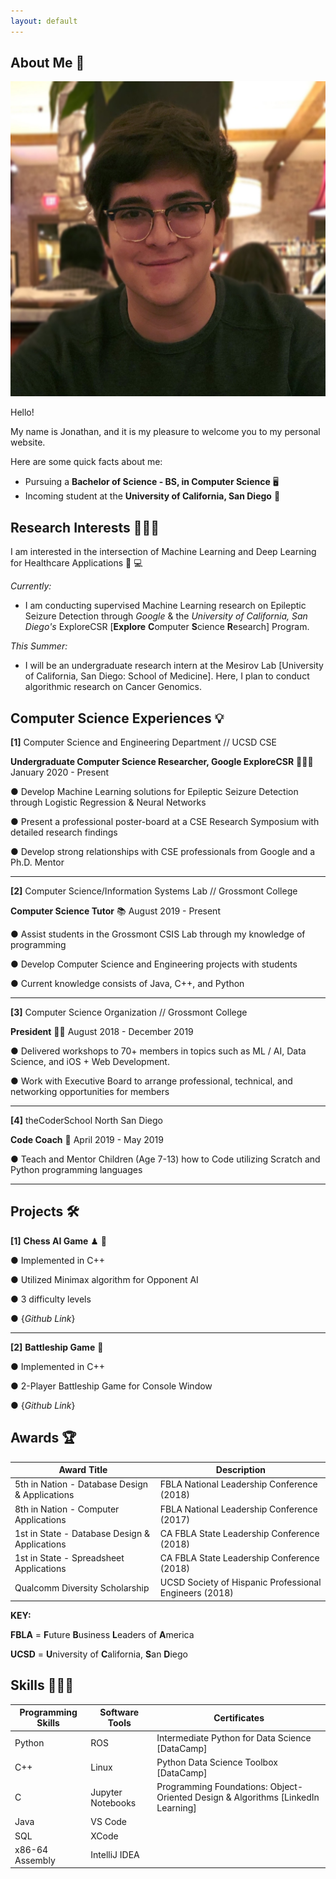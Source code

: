 ```yaml
---
layout: default
---
```


## About Me 💭

<img class="profile-picture" src="profile_photo.jpg">

Hello!

My name is Jonathan, and it is my pleasure to welcome you to my personal website.

Here are some quick facts about me:
- Pursuing a **Bachelor of Science - BS, in Computer Science** 🖥
- Incoming student at the **University of California, San Diego** 🔱

## Research Interests 🕵🏻‍♂️

I am interested in the intersection of Machine Learning and Deep Learning for Healthcare Applications 🏥 💻

*Currently:* 
- I am conducting supervised Machine Learning research on Epileptic Seizure Detection through *Google* & the *University of California, San Diego's* ExploreCSR [**Explore** **C**omputer **S**cience **R**esearch] Program.

*This Summer:* 
- I will be an undergraduate research intern at the Mesirov Lab [University of California, San Diego: School of Medicine].
Here, I plan to conduct algorithmic research on Cancer Genomics.

## Computer Science Experiences 💡

**[1]** Computer Science and Engineering Department // UCSD CSE

**Undergraduate Computer Science Researcher, Google ExploreCSR** 🕵🏻‍♂️ January 2020 - Present

● Develop Machine Learning solutions for Epileptic Seizure Detection through Logistic
Regression & Neural Networks

● Present a professional poster-board at a CSE Research Symposium with detailed research
findings

● Develop strong relationships with CSE professionals from Google and a Ph.D. Mentor

---

**[2]** Computer Science/Information Systems Lab // Grossmont College

**Computer Science Tutor** 📚 August 2019 - Present

● Assist students in the Grossmont CSIS Lab through my knowledge of programming

● Develop Computer Science and Engineering projects with students

● Current knowledge consists of Java, C++, and Python

---

**[3]** Computer Science Organization // Grossmont College

**President** 🤴🏻 August 2018 - December 2019

● Delivered workshops to 70+ members in topics such as ML / AI, Data Science, and iOS + Web
Development.

● Work with Executive Board to arrange professional, technical, and networking opportunities
for members

---

**[4]** theCoderSchool North San Diego 

**Code Coach** 👥 April 2019 - May 2019

● Teach and Mentor Children (Age 7-13) how to Code utilizing Scratch and Python programming
languages

---

## Projects 🛠

**[1]** **Chess AI Game** ♟ 🧠

● Implemented in C++

● Utilized Minimax algorithm for Opponent AI

● 3 difficulty levels

● {*Github Link*}

---

**[2]** **Battleship Game** 🚢 

● Implemented in C++

● 2-Player Battleship Game for Console Window 

● {*Github Link*}

## Awards 🏆

**Award Title**                               | **Description**                                       |
----------------------------------------------|-------------------------------------------------------|
5th in Nation - Database Design & Applications| FBLA National Leadership Conference (2018)            |
8th in Nation - Computer Applications         | FBLA National Leadership Conference (2017)            |
1st in State - Database Design & Applications | CA FBLA State Leadership Conference (2018)            |
1st in State - Spreadsheet Applications       | CA FBLA State Leadership Conference (2018)            |
Qualcomm Diversity Scholarship                | UCSD Society of Hispanic Professional Engineers (2018)|

**KEY:**

**FBLA** = **F**uture **B**usiness **L**eaders of **A**merica

**UCSD** = **U**niversity of **C**alifornia, **S**an **D**iego

## Skills 🤹🏻‍♂️

**Programming Skills**   | **Software Tools**    | **Certificates**
-------------------------|-----------------------|---------------------------------------------------------------------------------
Python                   | ROS                   | Intermediate Python for Data Science [DataCamp]
C++                      | Linux                 | Python Data Science Toolbox [DataCamp]
C                        | Jupyter Notebooks     | Programming Foundations: Object-Oriented Design & Algorithms [LinkedIn Learning]
Java                     | VS Code               |
SQL                      | XCode                 |
x86-64 Assembly          | IntelliJ IDEA         |